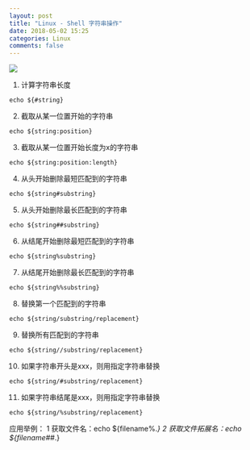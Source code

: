 ```yaml
---
layout: post
title: "Linux - Shell 字符串操作"
date: 2018-05-02 15:25
categories: Linux
comments: false
---
```



![](http://a.hiphotos.baidu.com/image/pic/item/503d269759ee3d6d453aab8b48166d224e4adef5.jpg)

1. 计算字符串长度
```
echo ${#string}
```

2. 截取从某一位置开始的字符串
```
echo ${string:position}
```

3. 截取从某一位置开始长度为x的字符串
```
echo ${string:position:length}
```

4. 从头开始删除最短匹配到的字符串
```
echo ${string#substring}
```

5. 从头开始删除最长匹配到的字符串
```
echo ${string##substring}
```

6. 从结尾开始删除最短匹配到的字符串
```
echo ${string%substring}
```

7. 从结尾开始删除最长匹配到的字符串
```
echo ${string%%substring}
```

8. 替换第一个匹配到的字符串
```
echo ${string/substring/replacement}
```

9. 替换所有匹配到的字符串
```
echo ${string//substring/replacement}
```

10. 如果字符串开头是xxx，则用指定字符串替换
```
echo ${string/#substring/replacement}
```

11. 如果字符串结尾是xxx，则用指定字符串替换
```
echo ${string/%substring/replacement}
```

应用举例：
1 获取文件名：echo ${filename%.*}
2 获取文件拓展名：echo ${filename##*.}
